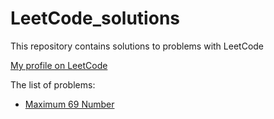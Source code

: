 # LeetCode_solutions
This repository contains solutions to problems with LeetCode

[My profile on LeetCode](https://leetcode.com/VorobeyPudic/)

The list of problems:
* [Maximum 69 Number]("https://github.com/VorobyvEgor/LeetCode_solutions/blob/d4a1bee3de211642751bfac605323fc48f25e09e/1323.%20Maximum%2069%20Number")